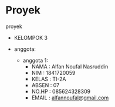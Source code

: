 # Proyek
proyek
 
* KELOMPOK 3

* anggota:
    + anggota 1:
      - NAMA   : Alfan Noufal Nasruddin
      - NIM    : 1841720059
      - KELAS  : TI-2A
      - ABSEN  : 07
      - NO.HP  : 085624328309
      - EMAIL  : alfannoufal@gmail.com
